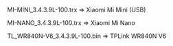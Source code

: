 MI-MINI_3.4.3.9L-100.trx => Xiaomi Mi Mini (USB)

MI-NANO_3.4.3.9L-100.trx => Xiaomi Mi Nano

TL_WR840N-V6_3.4.3.9L-100.bin => TPLink WR840N V6
